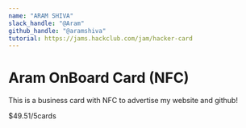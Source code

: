 ```yaml
---
name: "ARAM SHIVA"
slack_handle: "@Aram"
github_handle: "@aramshiva"
tutorial: https://jams.hackclub.com/jam/hacker-card
---
```


# Aram OnBoard Card (NFC)

This is a business card with NFC to advertise my website and github!

$49.51/5cards
